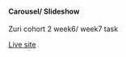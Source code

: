 #### Carousel/ Slideshow

Zuri cohort 2 week6/ week7 task

<a href="https://efezinoidisi.github.io/slideshow-task/">Live site </a>
